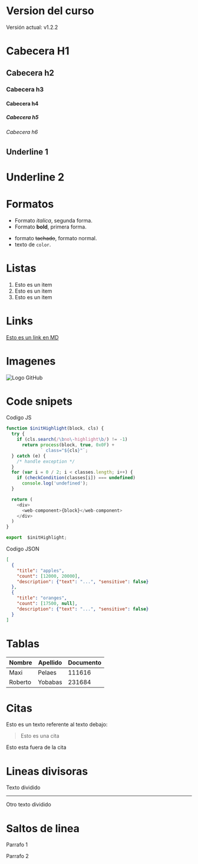 # Version del curso

Versión actual: v1.2.2

# Cabecera H1

## Cabecera h2

### Cabecera h3

#### Cabecera h4

##### Cabecera h5

###### Cabecera h6

## Underline 1

# Underline 2

# Formatos

<!-- - Formato *italica*, primer forma. -->

- Formato _italica_, segunda forma.
- Formato **bold**, primera forma.
<!-- - Formato __bold__, segunda forma. -->
- formato ~~tachado~~, formato normal.
- texto de `color`.

# Listas

1. Esto es un item
2. Esto es un item
3. Esto es un item

# Links

[Esto es un link en MD](http://www.google.com)

# Imagenes

![Logo GitHub](https://image.flaticon.com/icons/png/512/25/25231.png)

# Code snipets

Codigo JS

```JavaScript
function $initHighlight(block, cls) {
  try {
    if (cls.search(/\bno\-highlight\b/) != -1)
      return process(block, true, 0x0F) +
             ` class="${cls}"`;
  } catch (e) {
    /* handle exception */
  }
  for (var i = 0 / 2; i < classes.length; i++) {
    if (checkCondition(classes[i]) === undefined)
      console.log('undefined');
  }

  return (
    <div>
      <web-component>{block}</web-component>
    </div>
  )
}

export  $initHighlight;
```

Codigo JSON

```JSON
[
  {
    "title": "apples",
    "count": [12000, 20000],
    "description": {"text": "...", "sensitive": false}
  },
  {
    "title": "oranges",
    "count": [17500, null],
    "description": {"text": "...", "sensitive": false}
  }
]
```

# Tablas

| Nombre  | Apellido | Documento |
| ------- | -------- | --------- |
| Maxi    | Pelaes   | 111616    |
| Roberto | Yobabas  | 231684    |

# Citas

Esto es un texto referente al texto debajo:

> Esto es una cita

Esto esta fuera de la cita

# Lineas divisoras

Texto dividido

---

Otro texto dividido

# Saltos de linea

Parrafo 1

Parrafo 2

